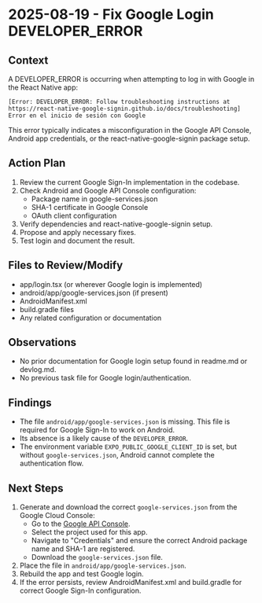 # 2025-08-19 - Fix Google Login DEVELOPER_ERROR

## Context

A DEVELOPER_ERROR is occurring when attempting to log in with Google in the React Native app:

```
[Error: DEVELOPER_ERROR: Follow troubleshooting instructions at https://react-native-google-signin.github.io/docs/troubleshooting]
Error en el inicio de sesión con Google
```

This error typically indicates a misconfiguration in the Google API Console, Android app credentials, or the react-native-google-signin package setup.

## Action Plan

1. Review the current Google Sign-In implementation in the codebase.
2. Check Android and Google API Console configuration:
   - Package name in google-services.json
   - SHA-1 certificate in Google Console
   - OAuth client configuration
3. Verify dependencies and react-native-google-signin setup.
4. Propose and apply necessary fixes.
5. Test login and document the result.

## Files to Review/Modify

- app/login.tsx (or wherever Google login is implemented)
- android/app/google-services.json (if present)
- AndroidManifest.xml
- build.gradle files
- Any related configuration or documentation

## Observations

- No prior documentation for Google login setup found in readme.md or devlog.md.
- No previous task file for Google login/authentication.

## Findings

- The file `android/app/google-services.json` is missing. This file is required for Google Sign-In to work on Android.
- Its absence is a likely cause of the `DEVELOPER_ERROR`.
- The environment variable `EXPO_PUBLIC_GOOGLE_CLIENT_ID` is set, but without `google-services.json`, Android cannot complete the authentication flow.

## Next Steps

1. Generate and download the correct `google-services.json` from the Google Cloud Console:
   - Go to the [Google API Console](https://console.developers.google.com/).
   - Select the project used for this app.
   - Navigate to "Credentials" and ensure the correct Android package name and SHA-1 are registered.
   - Download the `google-services.json` file.
2. Place the file in `android/app/google-services.json`.
3. Rebuild the app and test Google login.
4. If the error persists, review AndroidManifest.xml and build.gradle for correct Google Sign-In configuration.
